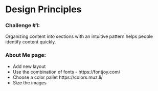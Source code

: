 # Design Principles
<h3> Challenge #1: </h3>

Organizing content into sections with an intuitive pattern helps people identify content quickly. 


<h3> About Me page: </h3>
<ul>
<li> Add new layout  </li>
<li>  Use the combination of fonts - https://fontjoy.com/  </li>
<li> Choose a color pallet https://colors.muz.li/  </li>
<li>  Size the images  </li>

</ul>

